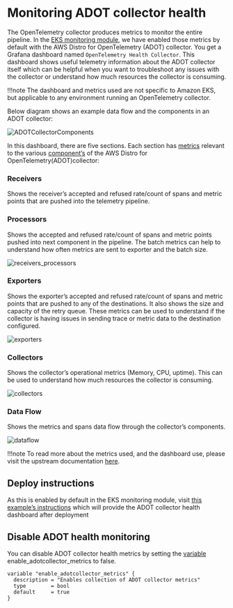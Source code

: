 # Monitoring ADOT collector health

The OpenTelemetry collector produces metrics to monitor the entire pipeline. In the [EKS monitoring module](https://aws-observability.github.io/terraform-aws-observability-accelerator/eks/), we have enabled those metrics by default with the AWS Distro for OpenTelemetry (ADOT) collector. You get a Grafana dashboard named `OpenTelemetry Health Collector`. This dashboard shows useful telemetry information about the ADOT collector itself which can be helpful when you want to troubleshoot any issues with the collector or understand how much resources the collector is consuming.

!!!note
    The dashboard and metrics used are not specific to Amazon EKS, but applicable to any environment running an OpenTelemetry collector.

Below diagram shows an example data flow and the components in an ADOT collector:

![ADOTCollectorComponents](https://github.com/RAMathews/terraform-aws-observability-accelerator/assets/114662591/1db25d84-c1ca-4468-bb0d-42c8bafd1942)

In this dashboard, there are five sections. Each section has [metrics](https://aws-observability.github.io/observability-best-practices/guides/operational/adot-at-scale/operating-adot-collector/#collecting-health-metrics-from-the-collector) relevant to the various [component’s](https://opentelemetry.io/docs/demo/collector-data-flow-dashboard/#data-flow-overview) of the AWS Distro for OpenTelemetry(ADOT)collector:

### Receivers
Shows the receiver’s accepted and refused rate/count of spans and metric points that are pushed into the telemetry pipeline.

### Processors
Shows the accepted and refused rate/count of spans and metric points pushed into next component in the pipeline. The batch metrics can help to understand how often metrics are sent to exporter and the batch size.

![receivers_processors](https://github.com/RAMathews/terraform-aws-observability-accelerator/assets/114662591/9a2edc27-9472-4a58-a244-d69f2bc7f41f)

### Exporters
Shows the exporter’s accepted and refused rate/count of spans and metric points that are pushed to any of the destinations. It also shows the size and capacity of the retry queue. These metrics can be used to understand if the collector is having issues in sending trace or metric data to the destination configured.

![exporters](https://github.com/RAMathews/terraform-aws-observability-accelerator/assets/114662591/77e20ac5-64bb-42ca-9db6-4d13ca7b27de)

### Collectors
Shows the collector’s operational metrics (Memory, CPU, uptime). This can be used to understand how much resources the collector is consuming.

![collectors](https://github.com/RAMathews/terraform-aws-observability-accelerator/assets/114662591/25151edd-6132-479a-9331-71aa69a91d5e)

### Data Flow
Shows the metrics and spans data flow through the collector’s components.

![dataflow](https://github.com/RAMathews/terraform-aws-observability-accelerator/assets/114662591/61fe684d-8ed3-4645-9210-f16158442b7d)

!!!note
    To read more about the metrics used, and the dashboard use, please visit the upstream documentation [here](https://opentelemetry.io/docs/demo/collector-data-flow-dashboard/).

## Deploy instructions

As this is enabled by default in the EKS monitoring module, visit [this example’s instructions](https://aws-observability.github.io/terraform-aws-observability-accelerator/eks/#prerequisites) which will provide the ADOT collector health dashboard after deployment

## Disable ADOT health monitoring

You can disable ADOT collector health metrics by setting the [variable](https://github.com/aws-observability/terraform-aws-observability-accelerator/blob/main/modules/eks-monitoring/variables.tf) enable_adotcollector_metrics to false.

```
variable "enable_adotcollector_metrics" {
  description = "Enables collection of ADOT collector metrics"
  type        = bool
  default     = true
}
```
